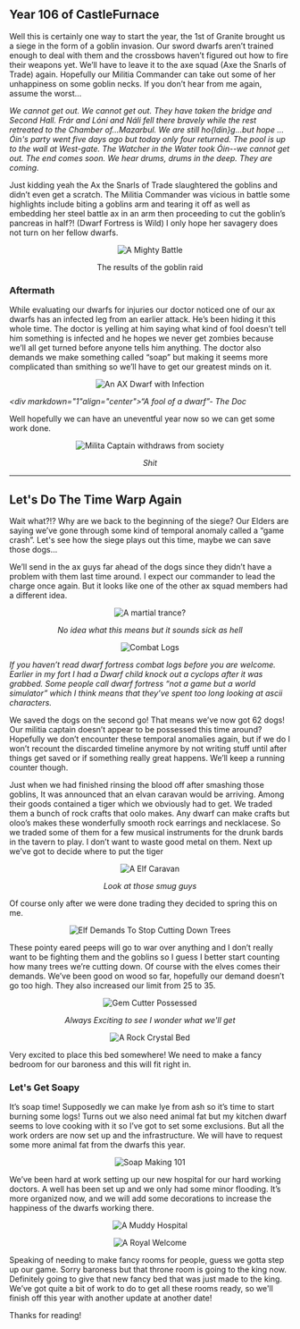 ## Year 106 of CastleFurnace ##


Well this is certainly one way to start the year, the 1st of Granite brought us a siege in the form of a goblin invasion. Our sword dwarfs aren’t trained enough to deal with them and the crossbows haven’t figured out how to fire their weapons yet. We’ll have to leave it to the axe squad (Axe the Snarls of Trade) again. Hopefully our Militia Commander can take out some of her unhappiness on some goblin necks. If you don’t hear from me again, assume the worst…

*We cannot get out. We cannot get out. They have taken the bridge and Second Hall. Frár and Lóni and Náli fell there bravely while the rest retreated to the Chamber of…Mazarbul. We are still ho{ldin}g...but hope …Óin's party went five days ago but today only four returned. The pool is up to the wall at West-gate. The Watcher in the Water took Óin--we cannot get out. The end comes soon. We hear drums, drums in the deep. They are coming.*

Just kidding yeah the Ax the Snarls of Trade slaughtered the goblins and didn’t even get a scratch. The Militia Commander was vicious in battle some highlights include biting a goblins arm and tearing it off as well as embedding her steel battle ax in an arm then proceeding to cut the goblin’s pancreas in half?! (Dwarf Fortress is Wild) I only hope her savagery does not turn on her fellow dwarfs.
<div markdown="1"align="center">

![A Mighty Battle](%assets_url%/106_1.png)

</div>

<div markdown="1"align="center">The results of the goblin raid</div>

### Aftermath ###
While evaluating our dwarfs for injuries our doctor noticed one of our ax dwarfs has an infected leg from an earlier attack. He’s been hiding it this whole time. The doctor is yelling at him saying what kind of fool doesn’t tell him something is infected and he hopes we never get zombies because we’ll all get turned before anyone tells him anything. The doctor also demands we make something called “soap” but making it seems more complicated than smithing so we’ll have to get our greatest minds on it.
<div markdown="1"align="center">
 
![An AX Dwarf with Infection](%assets_url%/106_2.png)

</div>

*<div markdown="1"align="center">“A fool of a dwarf”- The Doc</div>*

Well hopefully we can have an uneventful year now so we can get some work done.
<div markdown="1"align="center">

![Milita Captain withdraws from society](%assets_url%/106_3.png)
</div>

<div markdown="1"align="center">

*Shit*

</div>


___

## Let's Do The Time Warp Again ##
Wait what?!? Why are we back to the beginning of the siege? Our Elders are saying we’ve gone through some kind of temporal anomaly called a “game crash”. Let's see how the siege plays out this time, maybe we can save those dogs… 

We’ll send in the ax guys far ahead of the dogs since they didn’t have a problem with them last time around. I expect our commander to lead the charge once again.
But it looks like one of the other ax squad members had a different idea.

<div markdown="1"align="center">

![A martial trance?](%assets_url%/106_4.png)
</div>

<div markdown="1" align="center">

*No idea what this means but it sounds sick as hell*

</div>

<div markdown="1" align="center">

![Combat Logs](%assets_url%/106_5.png)
</div>

*If you haven’t read dwarf fortress combat logs before you are welcome. Earlier in my fort I had a Dwarf child knock out a cyclops after it was grabbed.  Some people call dwarf fortress “not a game but a world simulator” which I think means that they’ve spent too long looking at ascii characters.*

We saved the dogs on the second go! That means we’ve now got 62 dogs! Our militia captain doesn’t appear to be possessed this time around? Hopefully we don’t encounter these temporal anomalies again, but if we do I won’t recount the discarded timeline anymore by not writing stuff until after things get saved or if something really great happens. We’ll keep a running counter though.

Just when we had finished rinsing the blood off after smashing those goblins, It was announced that an elvan caravan would be arriving. Among their goods contained a tiger which we obviously had to get. We traded them a bunch of rock crafts that oolo makes. Any dwarf can make crafts but oloo’s makes these wonderfully smooth rock earrings and necklacese. So we traded some of them for a few musical instruments for the drunk bards in the tavern to play. I don’t want to waste good metal on them. Next up we’ve got to decide where to put the tiger


<div markdown="1" align="center">

![A Elf Caravan](%assets_url%/106_6.png)
</div>

<div markdown="1" align="center">

*Look at those smug guys*

</div>

Of course only after we were done trading they decided to spring this on me. 

<div markdown="1" align="center">

![Elf Demands To Stop Cutting Down Trees](%assets_url%/106_7.png)
</div>

These pointy eared peeps will go to war over anything and I don’t really want to be fighting them and the goblins so I guess I better start counting how many trees we’re cutting down.
Of course with the elves comes their demands. We’ve been good on wood so far, hopefully our demand doesn’t go too high. They also increased our limit from 25 to 35.

<div markdown="1" align="center">

![Gem Cutter Possessed](%assets_url%/106_8.png)
</div>


<div markdown="1" align="center">

*Always Exciting to see I wonder what we'll get*

</div>

<div markdown="1" align="center">

![A Rock Crystal Bed](%assets_url%/106_9.png)
</div>

Very excited to place this bed somewhere! We need to make a fancy bedroom for our baroness and this will fit right in.

### Let's Get Soapy ###

It’s soap time! Supposedly we can make lye from ash so it’s time to start burning some logs! Turns out we also need animal fat but my kitchen dwarf seems to love cooking with it so I’ve got to set some exclusions. But all the work orders are now set up and the infrastructure. We will have to request some more animal fat from the dwarfs this year.

<div markdown="1" align="center">

![Soap Making 101](%assets_url%/106_10.png)
</div>

We’ve been hard at work setting up our new hospital for our hard working doctors. A well has been set up and we only had some minor flooding. It’s more organized now, and we will add some decorations to increase the happiness of the dwarfs working there.

<div markdown="1" align="center">

![A Muddy Hospital](%assets_url%/106_11.png)
</div>

<div markdown="1" align="center">

![A Royal Welcome](%assets_url%/106_12.png)
</div>

Speaking of needing to make fancy rooms for people, guess we gotta step up our game. Sorry baroness but that throne room is going to the king now. Definitely going to give that new fancy bed that was just made to the king. We’ve got quite a bit of work to do to get all these rooms ready, so we'll finish off this year with another update at another date!

Thanks for reading!